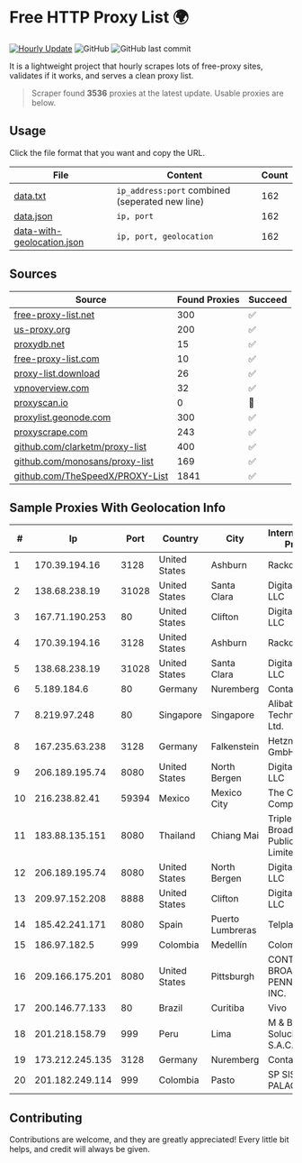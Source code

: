
# Free HTTP Proxy List 🌍

[![Hourly Update](https://github.com/mertguvencli/http-proxy-list/actions/workflows/main.yml/badge.svg?branch=main)](https://github.com/mertguvencli/http-proxy-list/actions/workflows/main.yml)
![GitHub](https://img.shields.io/github/license/mertguvencli/http-proxy-list)
![GitHub last commit](https://img.shields.io/github/last-commit/mertguvencli/http-proxy-list)

It is a lightweight project that hourly scrapes lots of free-proxy sites, validates if it works, and serves a clean proxy list.


> Scraper found **3536** proxies at the latest update. Usable proxies are below.

## Usage

Click the file format that you want and copy the URL.


|File|Content|Count|
|----|-------|-----|
|[data.txt](https://raw.githubusercontent.com/mertguvencli/http-proxy-list/main/proxy-list/data.txt)|`ip_address:port` combined (seperated new line)|162|
|[data.json](https://raw.githubusercontent.com/mertguvencli/http-proxy-list/main/proxy-list/data.json)|`ip, port`|162|
|[data-with-geolocation.json](https://raw.githubusercontent.com/mertguvencli/http-proxy-list/main/proxy-list/data-with-geolocation.json)|`ip, port, geolocation`|162|

## Sources

|Source|Found Proxies|Succeed|
|------|-------------|-------|
|[free-proxy-list.net](https://free-proxy-list.net)|300|✅|
|[us-proxy.org](https://www.us-proxy.org)|200|✅|
|[proxydb.net](http://proxydb.net)|15|✅|
|[free-proxy-list.com](https://free-proxy-list.com/?page=&port=&type%5B%5D=http&type%5B%5D=https&up_time=0&search=Search)|10|✅|
|[proxy-list.download](https://www.proxy-list.download/HTTP)|26|✅|
|[vpnoverview.com](https://vpnoverview.com/privacy/anonymous-browsing/free-proxy-servers)|32|✅|
|[proxyscan.io](https://www.proxyscan.io)|0|🚫|
|[proxylist.geonode.com](https://proxylist.geonode.com/api/proxy-list?limit=300&page=1&sort_by=lastChecked&sort_type=desc&protocols=http,https)|300|✅|
|[proxyscrape.com](https://api.proxyscrape.com/v2/?request=displayproxies&protocol=http&timeout=10000&country=all&ssl=all&anonymity=all)|243|✅|
|[github.com/clarketm/proxy-list](https://raw.githubusercontent.com/clarketm/proxy-list/master/proxy-list-raw.txt)|400|✅|
|[github.com/monosans/proxy-list](https://raw.githubusercontent.com/monosans/proxy-list/main/proxies/http.txt)|169|✅|
|[github.com/TheSpeedX/PROXY-List](https://raw.githubusercontent.com/TheSpeedX/PROXY-List/master/http.txt)|1841|✅|


## Sample Proxies With Geolocation Info

|#|Ip|Port|Country|City|Internet Service Provider|
|-|--|----|-------|----|-------------------------|
|1|170.39.194.16|3128|United States|Ashburn|Rackdog, LLC|
|2|138.68.238.19|31028|United States|Santa Clara|DigitalOcean, LLC|
|3|167.71.190.253|80|United States|Clifton|DigitalOcean, LLC|
|4|170.39.194.16|3128|United States|Ashburn|Rackdog, LLC|
|5|138.68.238.19|31028|United States|Santa Clara|DigitalOcean, LLC|
|6|5.189.184.6|80|Germany|Nuremberg|Contabo GmbH|
|7|8.219.97.248|80|Singapore|Singapore|Alibaba (US) Technology Co., Ltd.|
|8|167.235.63.238|3128|Germany|Falkenstein|Hetzner Online GmbH|
|9|206.189.195.74|8080|United States|North Bergen|DigitalOcean, LLC|
|10|216.238.82.41|59394|Mexico|Mexico City|The Constant Company|
|11|183.88.135.151|8080|Thailand|Chiang Mai|Triple T Broadband Public Company Limited|
|12|206.189.195.74|8080|United States|North Bergen|DigitalOcean, LLC|
|13|209.97.152.208|8888|United States|Clifton|DigitalOcean, LLC|
|14|185.42.241.171|8080|Spain|Puerto Lumbreras|Telplay - 2|
|15|186.97.182.5|999|Colombia|Medellín|Colombia Móvil|
|16|209.166.175.201|8080|United States|Pittsburgh|CONTINENTAL BROADBAND PENNSYLVANIA, INC.|
|17|200.146.77.133|80|Brazil|Curitiba|Vivo|
|18|201.218.158.79|999|Peru|Lima|M & B Soluciones Peru S.A.C.|
|19|173.212.245.135|3128|Germany|Nuremberg|Contabo GmbH|
|20|201.182.249.114|999|Colombia|Pasto|SP SISTEMAS PALACIOS LTDA|



## Contributing

Contributions are welcome, and they are greatly appreciated! Every
little bit helps, and credit will always be given.

